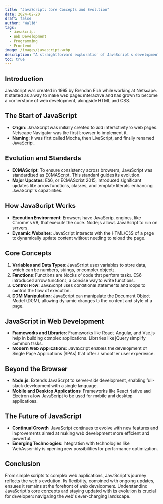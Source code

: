 ```yaml
---
title: "JavaScript: Core Concepts and Evolution"
date: 2024-02-20
draft: false
author: "Walid"
tags:
  - JavaScript
  - Web Development
  - Programming
  - Frontend
image: /images/javascript.webp
description: "A straightforward exploration of JavaScript's development, features, and its role in modern web applications."
toc: true
---
```


## Introduction

JavaScript was created in 1995 by Brendan Eich while working at Netscape. It started as a way to make web pages interactive and has grown to become a cornerstone of web development, alongside HTML and CSS.

## The Start of JavaScript

- **Origin**: JavaScript was initially created to add interactivity to web pages. Netscape Navigator was the first browser to implement it.
- **Naming**: It was first called Mocha, then LiveScript, and finally renamed JavaScript.

## Evolution and Standards

- **ECMAScript**: To ensure consistency across browsers, JavaScript was standardized as ECMAScript. This standard guides its evolution.
- **Major Updates**: ES6, or ECMAScript 2015, introduced significant updates like arrow functions, classes, and template literals, enhancing JavaScript's capabilities.

## How JavaScript Works

- **Execution Environment**: Browsers have JavaScript engines, like Chrome's V8, that execute the code. Node.js allows JavaScript to run on servers.
- **Dynamic Websites**: JavaScript interacts with the HTML/CSS of a page to dynamically update content without needing to reload the page.

## Core Concepts

1. **Variables and Data Types**: JavaScript uses variables to store data, which can be numbers, strings, or complex objects.
2. **Functions**: Functions are blocks of code that perform tasks. ES6 introduced arrow functions, a concise way to write functions.
3. **Control Flow**: JavaScript uses conditional statements and loops to control the flow of execution.
4. **DOM Manipulation**: JavaScript can manipulate the Document Object Model (DOM), allowing dynamic changes to the content and style of a page.

## JavaScript in Web Development

- **Frameworks and Libraries**: Frameworks like React, Angular, and Vue.js help in building complex applications. Libraries like jQuery simplify common tasks.
- **Modern Web Applications**: JavaScript enables the development of Single Page Applications (SPAs) that offer a smoother user experience.

## Beyond the Browser

- **Node.js**: Extends JavaScript to server-side development, enabling full-stack development with a single language.
- **Mobile and Desktop Applications**: Frameworks like React Native and Electron allow JavaScript to be used for mobile and desktop applications.

## The Future of JavaScript

- **Continual Growth**: JavaScript continues to evolve with new features and improvements aimed at making web development more efficient and powerful.
- **Emerging Technologies**: Integration with technologies like WebAssembly is opening new possibilities for performance optimization.

## Conclusion

From simple scripts to complex web applications, JavaScript's journey reflects the web's evolution. Its flexibility, combined with ongoing updates, ensures it remains at the forefront of web development. Understanding JavaScript's core concepts and staying updated with its evolution is crucial for developers navigating the web's ever-changing landscape.

